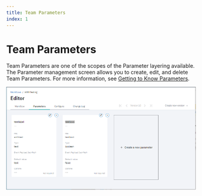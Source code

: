 ```yaml
---
title: Team Parameters
index: 1
---
```


# Team Parameters

Team Parameters are one of the scopes of the Parameter layering available. The Parameter management screen allows you to create, edit, and delete Team Parameters. For more information, see [Getting to Know Parameters](/boomerang-flow/getting-to-know/parameters).

![Team Tasks in Workflow Editor](./assets/img/flow-team-parameters.png)
